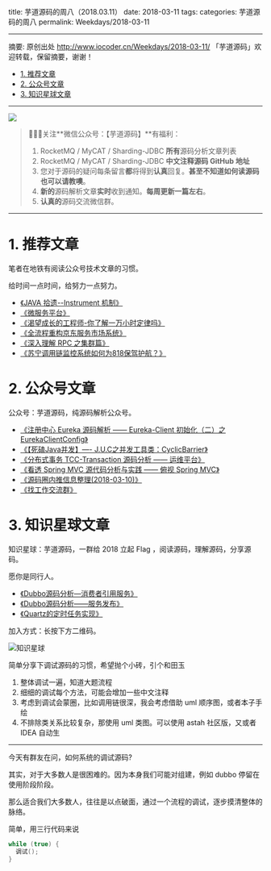 title: 芋道源码的周八（2018.03.11）
date: 2018-03-11
tags:
categories: 芋道源码的周八
permalink: Weekdays/2018-03-11

-------

摘要: 原创出处 http://www.iocoder.cn/Weekdays/2018-03-11/ 「芋道源码」欢迎转载，保留摘要，谢谢！

- [1. 推荐文章](http://www.iocoder.cn/Weekdays/2018-03-11/)
- [2. 公众号文章](http://www.iocoder.cn/Weekdays/2018-03-11/)
- [3. 知识星球文章](http://www.iocoder.cn/Weekdays/2018-03-11/)

-------

![](http://www.iocoder.cn/images/common/wechat_mp_2017_07_31.jpg)

> 🙂🙂🙂关注**微信公众号：【芋道源码】**有福利：  
> 1. RocketMQ / MyCAT / Sharding-JDBC **所有**源码分析文章列表  
> 2. RocketMQ / MyCAT / Sharding-JDBC **中文注释源码 GitHub 地址**  
> 3. 您对于源码的疑问每条留言**都**将得到**认真**回复。**甚至不知道如何读源码也可以请教噢**。  
> 4. **新的**源码解析文章**实时**收到通知。**每周更新一篇左右**。  
> 5. **认真的**源码交流微信群。

-------

# 1. 推荐文章

笔者在地铁有阅读公众号技术文章的习惯。

给时间一点时间，给努力一点努力。

* [《JAVA 拾遗--Instrument 机制》](https://mp.weixin.qq.com/s?__biz=MzI0NzEyODIyOA==&mid=2247483860&idx=1&sn=5bf9cf25651f537d095bf6866e46f1ac&chksm=e9b5881fdec201094baf7b4aaacb42e70fc41e3e570b68d1da48dc419af569f231a05ca759e8&mpshare=1&scene=1&srcid=0208LtTS1MctRmWLhki196O5#rd)
* [《微服务平台》](https://mp.weixin.qq.com/s?__biz=MzI1NzQyOTM3Ng==&mid=2247484538&idx=1&sn=1551f94f2a4291e55d9f1d07a9274896&chksm=ea16de95dd615783ad60f32105db5fa38bb4bfd175e298359e4f48cda7d8070d730ce3411379&mpshare=1&scene=1&srcid=02108IEPr83lp1USwUCHY9JQ#rd)
* [《渴望成长的工程师-你了解一万小时定律吗》](https://mp.weixin.qq.com/s?__biz=MzAwMDU1MTE1OQ==&mid=2653549372&idx=1&sn=ae27a7f809a6c98430ed84c9b3b6e8b1&chksm=813a62a4b64debb2d7f93892b5ab6c7d2bf943f5e57a7a9baeab799403e02c3432dac12f670f&mpshare=1&scene=1&srcid=0208ovKwYo5XtDXmuzwJN9Ib#rd)
* [《全流程重构京东服务市场系统》](https://mp.weixin.qq.com/s?__biz=MzIwMzg1ODcwMw==&mid=2247487233&idx=1&sn=92745f976d8b3040f5880f41cab8dd6c&chksm=96c9b961a1be30779211164ba7bba67f90bb6ac3d32cde7e56218c831966dc05b252fc32a47f&mpshare=1&scene=1&srcid=0223UTVAZGr0toOVmPEMs3sk#rd)
* [《深入理解 RPC 之集群篇》](https://mp.weixin.qq.com/s?__biz=MzI0NzEyODIyOA==&mid=2247483868&idx=1&sn=c4d87865bf41259c7c623e7f004d4a57&chksm=e9b58817dec20101f7036a28ecd0319e9bc55cfee41f24bb7cf354011a496f40bc15c5fa49b1&mpshare=1&scene=1&srcid=022779I1Qv4jCFpwPfY2WHS5#rd)
* [《苏宁调用链监控系统如何为818保驾护航？》](https://mp.weixin.qq.com/s?__biz=MzIwMzg1ODcwMw==&mid=2247486749&idx=1&sn=ab3e00bbcc5f8a2b221899e2bcff3697&chksm=96c9bb7da1be326b15754cbeead8bf2bf82653558eafc7565e2b8bd8266b3a560869499bb2fb&mpshare=1&scene=1&srcid=02258A66aPKGZm4HRdmMedBc#rd)

# 2. 公众号文章

公众号：芋道源码，纯源码解析公众号。

* [《注册中心 Eureka 源码解析 —— Eureka-Client 初始化（二）之 EurekaClientConfig》](https://mp.weixin.qq.com/s?__biz=MzUzMTA2NTU2Ng==&mid=2247484183&idx=1&sn=564f2b829f90c3b33499ca5b11da11a0&chksm=fa497ca6cd3ef5b05bfcfae57f0d776caf3a36d1a4aa8c07d8066972939342f7ef402c657258#rd)
* [《【死磕Java并发】—- J.U.C之并发工具类：CyclicBarrier》](https://mp.weixin.qq.com/s?__biz=MzUzMTA2NTU2Ng==&mid=2247484184&idx=1&sn=d221688af03cbab0bf7e719fa253a266&chksm=fa497ca9cd3ef5bf394189cc2432499b93eaaf92314ee5c4dd451b6ccf3aa20ab527d56bea8e#rd)
* [《分布式事务 TCC-Transaction 源码分析 —— 运维平台》](https://mp.weixin.qq.com/s?__biz=MzUzMTA2NTU2Ng==&mid=2247484185&idx=1&sn=608a41172d0cb7c6f72e58213186f4bc&chksm=fa497ca8cd3ef5be181251d22aa64df5c779ee63cec529a0119c1f73c598115b2ade2a982ed0#rd)
* [《看透 Spring MVC 源代码分析与实践 —— 俯视 Spring MVC》](https://mp.weixin.qq.com/s?__biz=MzUzMTA2NTU2Ng==&mid=2247484187&idx=1&sn=4ddf541e7f84aeca1934403957eab61b&chksm=fa497caacd3ef5bc8a70be11220069e92a7131476382fa4316834a6c7a6f6b16b87902bdaf0c#rd)
* [《源码圈内推信息整理(2018-03-10)》](https://mp.weixin.qq.com/s?__biz=MzUzMTA2NTU2Ng==&mid=2247484192&idx=1&sn=fb651d058832605d45596e9db58c0425&chksm=fa497c91cd3ef5878e5463cd5199bb8a14f55ea4ba1dbfc8b5cf79a06c39cf23fb518cf35773#rd)
* [《找工作交流群》](https://mp.weixin.qq.com/s?__biz=MzUzMTA2NTU2Ng==&mid=2247484192&idx=2&sn=7efdf723fc489d72cf206911c72f3448&chksm=fa497c91cd3ef58793a6109e80b356208bab2b8c12a4c6ac0c12efd05e4ec517f2e8b838ae6d#rd)

# 3. 知识星球文章 

知识星球：芋道源码，一群给 2018 立起 Flag ，阅读源码，理解源码，分享源码。

愿你是同行人。

* [《Dubbo源码分析—消费者引用服务》](https://t.zsxq.com/fM7aiaQ)
* [《Dubbo源码分析——服务发布》](https://t.zsxq.com/qb6MN7U)
* [《Quartz的定时任务实现》](https://t.zsxq.com/3vjYF6a)

加入方式：长按下方二维码。

![知识星球](http://www.iocoder.cn/images/Architecture/2017_12_29/01.png)

简单分享下调试源码的习惯，希望抛个小砖，引个和田玉

1. 整体调试一遍，知道大题流程
2. 细细的调试每个方法，可能会增加一些中文注释
3. 考虑到调试会蒙圈，比如调用链很深，我会考虑借助 uml 顺序图，或者本子手绘
4. 不排除类关系比较复杂，那使用 uml 类图。可以使用 astah 社区版，又或者 IDEA 自动生

-------

今天有群友在问，如何系统的调试源码?

其实，对于大多数人是很困难的。因为本身我们可能对组建，例如 dubbo 停留在使用阶段阶段。

那么适合我们大多数人，往往是以点破面，通过一个流程的调试，逐步摸清整体的脉络。

简单，用三行代码来说

```Java
while (true) {
  调试();
}
```

